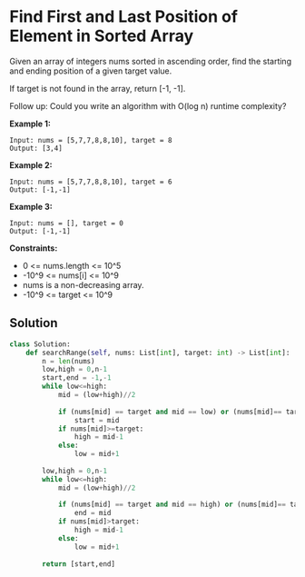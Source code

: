 <h1>Find First and Last Position of Element in Sorted Array</h1>

<p>
Given an array of integers nums sorted in ascending order, find the starting and ending position of a given target value.

If target is not found in the array, return [-1, -1].

Follow up: Could you write an algorithm with O(log n) runtime complexity?

</p>

<b>Example 1:</b>

    Input: nums = [5,7,7,8,8,10], target = 8
    Output: [3,4]
    
<b>Example 2:</b>

    Input: nums = [5,7,7,8,8,10], target = 6
    Output: [-1,-1]
    
<b>Example 3:</b>

    Input: nums = [], target = 0
    Output: [-1,-1]

<b>Constraints:</b>

- 0 <= nums.length <= 10^5
- -10^9 <= nums[i] <= 10^9
- nums is a non-decreasing array.
- -10^9 <= target <= 10^9

<h2>Solution</h2>

```python
class Solution:
    def searchRange(self, nums: List[int], target: int) -> List[int]:
        n = len(nums)
        low,high = 0,n-1
        start,end = -1,-1
        while low<=high:
            mid = (low+high)//2
            
            if (nums[mid] == target and mid == low) or (nums[mid]== target and nums[mid-1]< target):
                start = mid
            if nums[mid]>=target:
                high = mid-1
            else:
                low = mid+1
        
        low,high = 0,n-1
        while low<=high:
            mid = (low+high)//2
            
            if (nums[mid] == target and mid == high) or (nums[mid]== target and nums[mid+1] > target):
                end = mid
            if nums[mid]>target:
                high = mid-1
            else:
                low = mid+1
        
        return [start,end]
```
